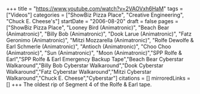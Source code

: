 +++
title = "https://www.youtube.com/watch?v=2VAOVxh6HaM"
tags = ["Videos"]
categories = ["ShowBiz Pizza Place", "Creative Engineering", "Chuck E. Cheese's"]
startDate = "2006-08-20"
draft = false
pages = ["ShowBiz Pizza Place", "Looney Bird (Animatronic)", "Beach Bear (Animatronic)", "Billy Bob (Animatronic)", "Dook Larue (Animatronic)", "Fatz Geronimo (Animatronic)", "Mitzi Mozzarella (Animatronic)", "Rolfe Dewolfe & Earl Schmerle (Animatronic)", "Antioch (Animatronic)", "Choo Choo (Animatronic)", "Sun (Animatronic)", "Moon (Animatronic)","SPP Rolfe & Earl","SPP Rolfe & Earl Emergency Backup Tape","Beach Bear Cyberstar Walkaround","Billy Bob Cyberstar Walkaround","Dook Cyberstar Walkaround","Fatz Cyberstar Walkaround","Mitzi Cyberstar Walkaround","Chuck E. Cheese","Cyberstar"]
citations = []
mirroredLinks = []
+++
The oldest rip of Segment 4 of the Rolfe & Earl tape.
